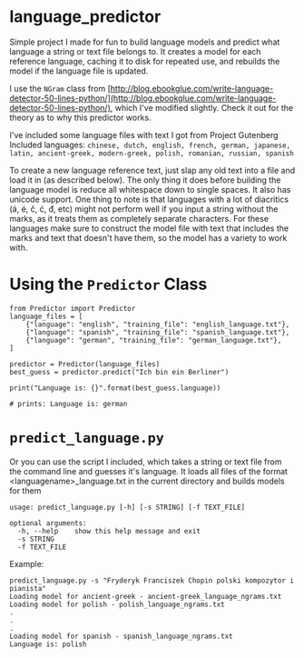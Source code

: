 language_predictor
==================

Simple project I made for fun to build language models and predict what language a string or text file belongs to. It creates a model for each reference language, caching it to disk for repeated use, and rebuilds the model if the language file is updated.

I use the `NGram` class from [http://blog.ebookglue.com/write-language-detector-50-lines-python/](http://blog.ebookglue.com/write-language-detector-50-lines-python/), which I've modified slightly. Check it out for the theory as to why this predictor works. 

I've included some language files with text I got from Project Gutenberg
Included languages: `chinese, dutch, english, french, german, japanese, latin, ancient-greek, modern-greek, polish, romanian, russian, spanish`

To create a new language reference text, just slap any old text into a file and load it in (as described below). The only thing it does before building the language model is reduce all whitespace down to single spaces. It also has unicode support. One thing to note is that languages with a lot of diacritics (á, é, č, ć, đ, etc) might not perform well if you input a string without the marks, as it treats them as completely separate characters. For these languages make sure to construct the model file with text that includes the marks and text that doesn't have them, so the model has a variety to work with.

Using the `Predictor` Class
========
    from Predictor import Predictor
    language_files = [
        {"language": "english", "training_file": "english_language.txt"},
        {"language": "spanish", "training_file": "spanish_language.txt"},
        {"language": "german", "training_file": "german_language.txt"},
    ]
    
    predictor = Predictor(language_files)
    best_guess = predictor.predict("Ich bin ein Berliner")
    
    print("Language is: {}".format(best_guess.language))

    # prints: Language is: german

`predict_language.py`
================
Or you can use the script I included, which takes a string or text file from the command line and guesses it's language. It loads all files of the format &lt;languagename&gt;_language.txt in the current directory and builds models for them

    usage: predict_language.py [-h] [-s STRING] [-f TEXT_FILE]
    
    optional arguments:
      -h, --help    show this help message and exit
      -s STRING
      -f TEXT_FILE

Example:

    predict_language.py -s "Fryderyk Franciszek Chopin polski kompozytor i pianista"
    Loading model for ancient-greek - ancient-greek_language_ngrams.txt
    Loading model for polish - polish_language_ngrams.txt
    .
    .
    .
    Loading model for spanish - spanish_language_ngrams.txt
    Language is: polish